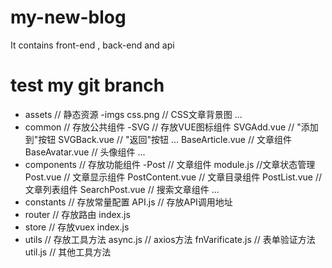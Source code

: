 # my-new-blog
It contains front-end , back-end and api

# test my git branch

- assets // 静态资源
    -imgs
        css.png // CSS文章背景图
        ...
- common // 存放公共组件
    -SVG // 存放VUE图标组件
        SVGAdd.vue // "添加到"按钮
        SVGBack.vue // "返回"按钮
        ...
    BaseArticle.vue // 文章组件
    BaseAvatar.vue // 头像组件
    ...
- components // 存放功能组件
    -Post // 文章组件
        module.js //文章状态管理
        Post.vue // 文章显示组件
        PostContent.vue // 文章目录组件
        PostList.vue // 文章列表组件
        SearchPost.vue // 搜索文章组件
        ...
- constants // 存放常量配置
    API.js // 存放API调用地址
- router // 存放路由
    index.js
- store // 存放vuex
    index.js
- utils // 存放工具方法
    async.js // axios方法
    fnVarificate.js // 表单验证方法
    util.js // 其他工具方法